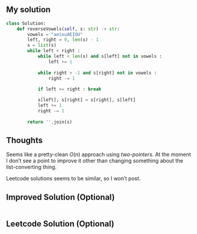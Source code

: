 ## My solution
```python
class Solution:
    def reverseVowels(self, s: str) -> str:
        vowels = "aeiouAEIOU"
        left, right = 0, len(s) - 1
        s = list(s)
        while left < right :
            while left < len(s) and s[left] not in vowels :
                left += 1
            
            while right > -1 and s[right] not in vowels :
                right -= 1
            
            if left >= right : break

            s[left], s[right] = s[right], s[left]
            left += 1
            right -= 1
            
        return ''.join(s)
```

## Thoughts
Seems like a pretty-clean $O(n)$ approach using *two-pointers*. At the moment I don’t see a point to improve it other than changing something about the list-converting thing.

Leetcode solutions seems to be similar, so I won’t post.

## Improved Solution (Optional)
```python

```

## Leetcode Solution (Optional)
```python

```
